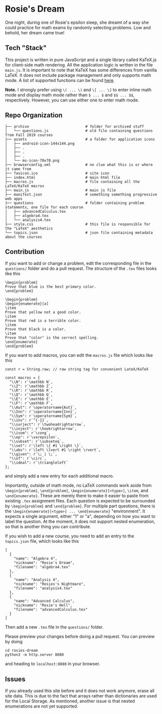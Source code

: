 # Rosie's Dream

One night, during one of Rosie's epsilon sleep, she dreamt of a way she could practice for math exams by randomly selecting problems.
Low and behold, her dream came true!

## Tech "Stack"

This project is written in pure JavaScript and a single library called KaTeX.js for client-side math rendering.
All the application logic is written in the file `main.js`.
It is important to note that KaTeX has some differences from vanilla LaTeX.
It does not include package management and only supports math mode.
A list of supported functions can be found [here](https://katex.org/docs/supported.html).

**Note.** I strongly prefer using `\( ... \)` and `\[ ... \]` to enter inline math mode and display math mode rather than `$ ... $` and `$$ ... $$`, respectively.
However, you can use either one to enter math mode.

## Repo Organization

```
├── archive                          # folder for archived stuff
│   └── questions.js                 # old file containing questions from Fall 2019 courses
├── assets                           # a folder for application icons
│   ├── android-icon-144x144.png
│   ├── .
│   ├── .
│   ├── .
│   └── ms-icon-70x70.png
├── browserconfig.xml                # no clue what this is or where it came from
├── favicon.ico                      # site icon
├── index.html                       # main html file
├── macros.js                        # file containing all the LaTeX/KaTeX macros
├── main.js                          # main js file
├── manifest.json                    # something something progressive web apps
├── questions                        # folder containing problem statements, one file for each course
│   ├── advancedCalculus.tex
│   ├── algebra4.tex
│   └── analysis4.tex
├── style.css                        # this file is responsible for the "LaTeX" aesthetics
└── topics.json                      # json file containing metadata about the courses
```

## Contribution

If you want to add or change a problem, edit the corresponding file in the `questions/` folder and do a pull request.
The structure of the `.tex` files looks like this

```
\begin{problem}
Prove that blue is the best primary color.
\end{problem}

\begin{problem}
\begin{enumerate}[a]
\item
Prove that yellow not a good color.
\item
Prove that red is a terrible color.
\item
Prove that black is a color.
\item
Prove that "color" is the correct spelling.
\end{enumerate}
\end{problem}
```

If you want to add macros, you can edit the `macros.js` file which looks like this

```
const r = String.raw; // raw string tag for convenient LateX/KaTeX

const macros = {
  "\\N": r`\mathbb N`,
  "\\Z": r`\mathbb Z`,
  "\\R": r`\mathbb R`,
  "\\Q": r`\mathbb Q`,
  "\\E": r`\mathbb E`,
  "\\F": r`\mathbb F`,
  "\\Aut": r`\operatorname{Aut}`,
  "\\Inn": r`\operatorname{Inn}`,
  "\\Sym": r`\operatorname{Sym}`,
  "\\inv": r`^{-1}`,
  "\\surject": r`\twoheadrightarrow`,
  "\\inject": r`\hookrightarrow`,
  "\\isom": r`\cong`,
  "\\ep": r`\varepsilon`,
  "\\subset": r`\subseteq`,
  "\\set": r`\left \{ #1 \right \}`,
  "\\abs": r`\left \lvert #1 \right \rvert`,
  "\\given": r`\; | \;`,
  "\\of": r`\circ`,
  "\\ideal": r`\triangleleft`
};
```

and simply add a new entry for each additional macro.

Importantly, outside of math mode, no LaTeX commands work aside from `\begin{problem}`, `\end{problem}`, `\begin{enumerate}[<type>]`, `\item`, and `\end{enumerate}`.
These are merely there to make it easier to paste from existing `.tex` assignment files. Each question is expected to be surrounded by `\begin{problem}` and `\end{problem}`.
For multiple part questions, there is the `\begin{enumerate}[<type>] ... \end{enumerate}` "environment".
It expects a single argument, either "1" or "a", depending on how you want to label the question.
At the moment, it does not support nested enumeration, so that is another thing you can contribute.

If you wish to add a new course, you need to add an entry to the `topics.json` file, which looks like this

```
[
  {
    "name": "Algebra 4",
    "nickname": "Rosie's Dream",
    "filename": "algebra4.tex"
  },
  {
    "name": "Analysis 4",
    "nickname": "Rosies's Nightmare",
    "filename": "analysis4.tex"
  },
  {
    "name": "Advanced Calculus",
    "nickname": "Rosie's Hell",
    "filename": "advancedCalculus.tex"
  }
]
```

Then add a new `.tex` file in the `questions/` folder.

Please preview your changes before doing a pull request.
You can preview by doing

```
cd rosies-dream
python3 -m http.server 8080
```

and heading to `localhost:8080` in your browser.

## Issues

If you already used this site before and it does not work anymore, erase all site data.
This is due to the fact that arrays rather than dictionaries are used for the Local Storage.
As mentioned, another issue is that nested enumerations are not yet supported.
